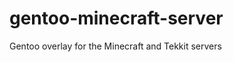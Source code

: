 gentoo-minecraft-server
=======================

Gentoo overlay for the Minecraft and Tekkit servers